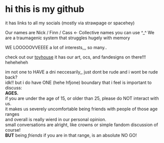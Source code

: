 # hi this is my github
it has links to all my socials (mostly via strawpage or spacehey)

Our names are Nick / Finn / Cass <- Collective names you can use ^_^
We are a traumagenic system that struggles hugely with memory

WE LOOOOOVVEEEE a lot of interests,,, so many.. 

check out our [toyhouse](https://toyhou.se/alienatiic/characters) it has our art, ocs, and fandesigns on there!!! heheheheh 
  
  
im not one to HAVE a dni neccesarily,, just dont be rude and i wont be rude back?  
idk!! but i do have ONE (hehe hfjone) boundary that i feel is important to discuss:   
**AGES.**  
if you are under the age of 15, or older than 25, please do NOT interact with us.  
it makes us severely uncomfortable being friends with people of those age ranges  
and overall is really wierd in our personal opinion.  
small conversations are alright, like crowns or simple fandom discussion of course!  
**BUT** being *friends* if you are in that range, is an absolute NO GO! 


